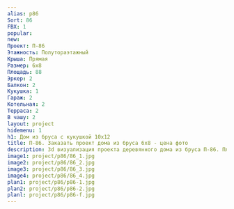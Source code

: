 ```yaml
---
alias: p86
Sort: 86
FBX: 1
popular: 
new: 
Проект: П-86
Этажность: Полутораэтажный
Крыша: Прямая
Размер: 6х8
Площадь: 88
Эркер: 2
Балкон: 2
Кукушка: 1
Гараж: 2
Котельная: 2
Терраса: 2
В чашу: 2
layout: project
hidemenu: 1
h1: Дом из бруса с кукушкой 10х12
title: П-86. Заказать проект дома из бруса 6х8 - цена фото
description: 3d визуализация проекта деревянного дома из бруса П-86. Площадь 88 м2, размер 6х8. Вы можете внести любые изменения в проект.
image1: project/p86/86_1.jpg
image2: project/p86/86_2.jpg
image3: project/p86/86_3.jpg
image4: project/p86/86_4.jpg
plan1: project/p86/p86-1.jpg
plan2: project/p86/p86-2.jpg
planl: project/p86/p86-f.jpg
---
```

